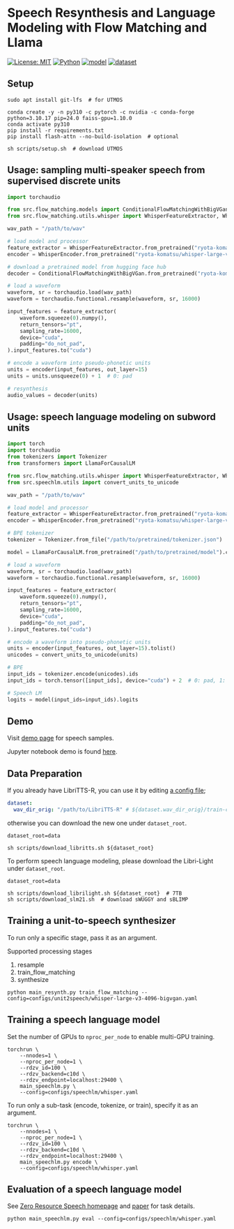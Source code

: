 # Speech Resynthesis and Language Modeling with Flow Matching and Llama

[![License: MIT](https://img.shields.io/badge/License-MIT-yellow.svg)](https://opensource.org/licenses/MIT)
[![Python](https://img.shields.io/badge/python-3.10-blue.svg)](https://www.python.org)
[![model](https://img.shields.io/badge/%F0%9F%A4%97-Models-blue)](https://huggingface.co/ryota-komatsu/flow_matching_with_bigvgan)
[![dataset](https://img.shields.io/badge/%F0%9F%A4%97-Datasets-blue)](https://huggingface.co/datasets/ryota-komatsu/LibriTTS-R-whisper-large-v3-4096units)

## Setup

```shell
sudo apt install git-lfs  # for UTMOS

conda create -y -n py310 -c pytorch -c nvidia -c conda-forge python=3.10.17 pip=24.0 faiss-gpu=1.10.0
conda activate py310
pip install -r requirements.txt
pip install flash-attn --no-build-isolation  # optional

sh scripts/setup.sh  # download UTMOS
```

## Usage: sampling multi-speaker speech from supervised discrete units

```python
import torchaudio

from src.flow_matching.models import ConditionalFlowMatchingWithBigVGan
from src.flow_matching.utils.whisper import WhisperFeatureExtractor, WhisperEncoder

wav_path = "/path/to/wav"

# load model and processor
feature_extractor = WhisperFeatureExtractor.from_pretrained("ryota-komatsu/whisper-large-v3-tokenizer")
encoder = WhisperEncoder.from_pretrained("ryota-komatsu/whisper-large-v3-tokenizer").cuda()

# download a pretrained model from hugging face hub
decoder = ConditionalFlowMatchingWithBigVGan.from_pretrained("ryota-komatsu/flow_matching_with_bigvgan").cuda()

# load a waveform
waveform, sr = torchaudio.load(wav_path)
waveform = torchaudio.functional.resample(waveform, sr, 16000)

input_features = feature_extractor(
    waveform.squeeze(0).numpy(),
    return_tensors="pt",
    sampling_rate=16000,
    device="cuda",
    padding="do_not_pad",
).input_features.to("cuda")

# encode a waveform into pseudo-phonetic units
units = encoder(input_features, out_layer=15)
units = units.unsqueeze(0) + 1  # 0: pad

# resynthesis
audio_values = decoder(units)
```

## Usage: speech language modeling on subword units

```python
import torch
import torchaudio
from tokenizers import Tokenizer
from transformers import LlamaForCausalLM

from src.flow_matching.utils.whisper import WhisperFeatureExtractor, WhisperEncoder
from src.speechlm.utils import convert_units_to_unicode

wav_path = "/path/to/wav"

# load model and processor
feature_extractor = WhisperFeatureExtractor.from_pretrained("ryota-komatsu/whisper-large-v3-tokenizer")
encoder = WhisperEncoder.from_pretrained("ryota-komatsu/whisper-large-v3-tokenizer").cuda()

# BPE tokenizer
tokenizer = Tokenizer.from_file("/path/to/pretrained/tokenizer.json")

model = LlamaForCausalLM.from_pretrained("/path/to/pretrained/model").cuda()

# load a waveform
waveform, sr = torchaudio.load(wav_path)
waveform = torchaudio.functional.resample(waveform, sr, 16000)

input_features = feature_extractor(
    waveform.squeeze(0).numpy(),
    return_tensors="pt",
    sampling_rate=16000,
    device="cuda",
    padding="do_not_pad",
).input_features.to("cuda")

# encode a waveform into pseudo-phonetic units
units = encoder(input_features, out_layer=15).tolist()
unicodes = convert_units_to_unicode(units)

# BPE
input_ids = tokenizer.encode(unicodes).ids
input_ids = torch.tensor([input_ids], device="cuda") + 2  # 0: pad, 1: EOS

# Speech LM
logits = model(input_ids=input_ids).logits
```

## Demo

Visit [demo page](https://ryota-komatsu.github.io/speech_resynth) for speech samples.

Jupyter notebook demo is found [here](demo.ipynb).

## Data Preparation

If you already have LibriTTS-R, you can use it by editing [a config file](configs/unit2speech/whisper-large-v3-4096-bigvgan.yaml#L7);
```yaml
dataset:
  wav_dir_orig: "/path/to/LibriTTS-R" # ${dataset.wav_dir_orig}/train-clean-100, train-clean-360, ...
```

otherwise you can download the new one under `dataset_root`.
```shell
dataset_root=data

sh scripts/download_libritts.sh ${dataset_root}
```

To perform speech language modeling, please download the Libri-Light under `dataset_root`.
```shell
dataset_root=data

sh scripts/download_librilight.sh ${dataset_root}  # 7TB
sh scripts/download_slm21.sh  # download sWUGGY and sBLIMP
```

## Training a unit-to-speech synthesizer

To run only a specific stage, pass it as an argument.

Supported processing stages
1. resample
1. train_flow_matching
1. synthesize

```shell
python main_resynth.py train_flow_matching --config=configs/unit2speech/whisper-large-v3-4096-bigvgan.yaml
```

## Training a speech language model

Set the number of GPUs to `nproc_per_node` to enable multi-GPU training.

```shell
torchrun \
    --nnodes=1 \
    --nproc_per_node=1 \
    --rdzv_id=100 \
    --rdzv_backend=c10d \
    --rdzv_endpoint=localhost:29400 \
    main_speechlm.py \
    --config=configs/speechlm/whisper.yaml
```

To run only a sub-task (encode, tokenize, or train), specify it as an argument.

```shell
torchrun \
    --nnodes=1 \
    --nproc_per_node=1 \
    --rdzv_id=100 \
    --rdzv_backend=c10d \
    --rdzv_endpoint=localhost:29400 \
    main_speechlm.py encode \
    --config=configs/speechlm/whisper.yaml
```

## Evaluation of a speech language model

See [Zero Resource Speech homepage](https://zerospeech.com/tasks/task_4/tasks_goals/) and [paper](https://arxiv.org/abs/2011.11588) for task details.

```shell
python main_speechlm.py eval --config=configs/speechlm/whisper.yaml
```